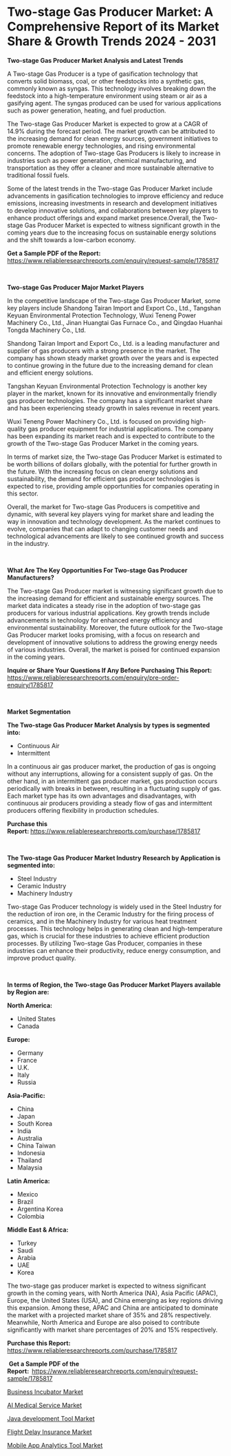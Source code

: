 <p><h1>Two-stage Gas Producer Market: A Comprehensive Report of its Market Share & Growth Trends 2024 - 2031</h1></p><p><strong>Two-stage Gas Producer Market Analysis and Latest Trends</strong></p>
<p><p>A Two-stage Gas Producer is a type of gasification technology that converts solid biomass, coal, or other feedstocks into a synthetic gas, commonly known as syngas. This technology involves breaking down the feedstock into a high-temperature environment using steam or air as a gasifying agent. The syngas produced can be used for various applications such as power generation, heating, and fuel production.</p><p>The Two-stage Gas Producer Market is expected to grow at a CAGR of 14.9% during the forecast period. The market growth can be attributed to the increasing demand for clean energy sources, government initiatives to promote renewable energy technologies, and rising environmental concerns. The adoption of Two-stage Gas Producers is likely to increase in industries such as power generation, chemical manufacturing, and transportation as they offer a cleaner and more sustainable alternative to traditional fossil fuels.</p><p>Some of the latest trends in the Two-stage Gas Producer Market include advancements in gasification technologies to improve efficiency and reduce emissions, increasing investments in research and development initiatives to develop innovative solutions, and collaborations between key players to enhance product offerings and expand market presence.Overall, the Two-stage Gas Producer Market is expected to witness significant growth in the coming years due to the increasing focus on sustainable energy solutions and the shift towards a low-carbon economy.</p></p>
<p><strong>Get a Sample PDF of the Report:&nbsp;</strong> <a href="https://www.reliableresearchreports.com/enquiry/request-sample/1785817">https://www.reliableresearchreports.com/enquiry/request-sample/1785817</a></p>
<p>&nbsp;</p>
<p><strong>Two-stage Gas Producer Major Market Players</strong></p>
<p><p>In the competitive landscape of the Two-stage Gas Producer Market, some key players include Shandong Tairan Import and Export Co., Ltd., Tangshan Keyuan Environmental Protection Technology, Wuxi Teneng Power Machinery Co., Ltd., Jinan Huangtai Gas Furnace Co., and Qingdao Huanhai Tongda Machinery Co., Ltd. </p><p>Shandong Tairan Import and Export Co., Ltd. is a leading manufacturer and supplier of gas producers with a strong presence in the market. The company has shown steady market growth over the years and is expected to continue growing in the future due to the increasing demand for clean and efficient energy solutions.</p><p>Tangshan Keyuan Environmental Protection Technology is another key player in the market, known for its innovative and environmentally friendly gas producer technologies. The company has a significant market share and has been experiencing steady growth in sales revenue in recent years.</p><p>Wuxi Teneng Power Machinery Co., Ltd. is focused on providing high-quality gas producer equipment for industrial applications. The company has been expanding its market reach and is expected to contribute to the growth of the Two-stage Gas Producer Market in the coming years.</p><p>In terms of market size, the Two-stage Gas Producer Market is estimated to be worth billions of dollars globally, with the potential for further growth in the future. With the increasing focus on clean energy solutions and sustainability, the demand for efficient gas producer technologies is expected to rise, providing ample opportunities for companies operating in this sector.</p><p>Overall, the market for Two-stage Gas Producers is competitive and dynamic, with several key players vying for market share and leading the way in innovation and technology development. As the market continues to evolve, companies that can adapt to changing customer needs and technological advancements are likely to see continued growth and success in the industry.</p></p>
<p>&nbsp;</p>
<p><strong>What Are The Key Opportunities For Two-stage Gas Producer Manufacturers?</strong></p>
<p><p>The Two-stage Gas Producer market is witnessing significant growth due to the increasing demand for efficient and sustainable energy sources. The market data indicates a steady rise in the adoption of two-stage gas producers for various industrial applications. Key growth trends include advancements in technology for enhanced energy efficiency and environmental sustainability. Moreover, the future outlook for the Two-stage Gas Producer market looks promising, with a focus on research and development of innovative solutions to address the growing energy needs of various industries. Overall, the market is poised for continued expansion in the coming years.</p></p>
<p><strong>Inquire or Share Your Questions If Any Before Purchasing This Report:</strong> <a href="https://www.reliableresearchreports.com/enquiry/pre-order-enquiry/1785817">https://www.reliableresearchreports.com/enquiry/pre-order-enquiry/1785817</a></p>
<p>&nbsp;</p>
<p><strong>Market Segmentation</strong></p>
<p><strong>The Two-stage Gas Producer Market Analysis by types is segmented into:</strong></p>
<p><ul><li>Continuous Air</li><li>Intermittent</li></ul></p>
<p><p>In a continuous air gas producer market, the production of gas is ongoing without any interruptions, allowing for a consistent supply of gas. On the other hand, in an intermittent gas producer market, gas production occurs periodically with breaks in between, resulting in a fluctuating supply of gas. Each market type has its own advantages and disadvantages, with continuous air producers providing a steady flow of gas and intermittent producers offering flexibility in production schedules.</p></p>
<p><strong>Purchase this Report:&nbsp;</strong><a href="https://www.reliableresearchreports.com/purchase/1785817">https://www.reliableresearchreports.com/purchase/1785817</a></p>
<p>&nbsp;</p>
<p><strong>The Two-stage Gas Producer Market Industry Research by Application is segmented into:</strong></p>
<p><ul><li>Steel Industry</li><li>Ceramic Industry</li><li>Machinery Industry</li></ul></p>
<p><p>Two-stage Gas Producer technology is widely used in the Steel Industry for the reduction of iron ore, in the Ceramic Industry for the firing process of ceramics, and in the Machinery Industry for various heat treatment processes. This technology helps in generating clean and high-temperature gas, which is crucial for these industries to achieve efficient production processes. By utilizing Two-stage Gas Producer, companies in these industries can enhance their productivity, reduce energy consumption, and improve product quality.</p></p>
<p>&nbsp;</p>
<p><strong>In terms of Region, the Two-stage Gas Producer Market Players available by Region are:</strong></p>
<p>
    <p> <strong> North America: </strong>
        <ul>
            <li>United States</li>
            <li>Canada</li>
        </ul>
        </p> 
    <p> <strong> Europe: </strong>
        <ul>
            <li>Germany</li>
            <li>France</li>
            <li>U.K.</li>
            <li>Italy</li>
            <li>Russia</li>
        </ul>
        </p> 
    <p> <strong> Asia-Pacific: </strong>
        <ul>
            <li>China</li>
            <li>Japan</li>
            <li>South Korea</li>
            <li>India</li>
            <li>Australia</li>
            <li>China Taiwan</li>
            <li>Indonesia</li>
            <li>Thailand</li>
            <li>Malaysia</li>
        </ul>
        </p> 
    <p> <strong> Latin America: </strong>
        <ul>
            <li>Mexico</li>
            <li>Brazil</li>
            <li>Argentina Korea</li>
            <li>Colombia</li>
        </ul>
        </p> 
    <p> <strong> Middle East & Africa: </strong>
        <ul>
            <li>Turkey</li>
            <li>Saudi</li>
            <li>Arabia</li>
            <li>UAE</li>
            <li>Korea</li>
        </ul>
    </p>
    </p>
<p><p>The two-stage gas producer market is expected to witness significant growth in the coming years, with North America (NA), Asia Pacific (APAC), Europe, the United States (USA), and China emerging as key regions driving this expansion. Among these, APAC and China are anticipated to dominate the market with a projected market share of 35% and 28% respectively. Meanwhile, North America and Europe are also poised to contribute significantly with market share percentages of 20% and 15% respectively.</p></p>
<p><strong>Purchase this Report: </strong><a href="https://www.reliableresearchreports.com/purchase/1785817">https://www.reliableresearchreports.com/purchase/1785817</a></p>
<p>&nbsp;<strong>Get a Sample PDF of the Report:&nbsp;&nbsp;</strong><a href="https://www.reliableresearchreports.com/enquiry/request-sample/1785817">https://www.reliableresearchreports.com/enquiry/request-sample/1785817</a></p>
<p><strong></strong></p>
<p><p><a href="https://medium.com/@dolorestoy4545/business-incubator-market-size-reveals-the-best-marketing-channels-in-global-industry-6431f2b5f395">Business Incubator Market</a></p><p><a href="https://medium.com/@dolorestoy4545/ai-medical-service-market-outlook-industry-overview-and-forecast-2024-to-2031-fc0ab679491a">AI Medical Service Market</a></p><p><a href="https://medium.com/@dolorestoy4545/java-development-tool-market-research-report-its-history-and-forecast-2024-to-2031-6cf39f8adc79">Java development Tool Market</a></p><p><a href="https://medium.com/@dolorestoy4545/flight-delay-insurance-market-competitive-analysis-market-trends-and-forecast-to-2031-d1651a63a651">Flight Delay Insurance Market</a></p><p><a href="https://medium.com/@dolorestoy4545/mobile-app-analytics-tool-market-outlook-industry-overview-and-forecast-2024-to-2031-49a007feeba3">Mobile App Analytics Tool Market</a></p></p>